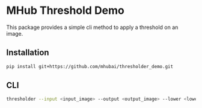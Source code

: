 # MHub Threshold Demo 

This package provides a simple cli method to apply a threshold on an image.


## Installation

```bash
pip install git+https://github.com/mhubai/thresholder_demo.git
```

## CLI

```bash
thresholder --input <input_image> --output <output_image> --lower <lower-bound> --upper <upper-bound>
``` 

